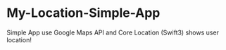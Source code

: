 # My-Location-Simple-App

Simple App use Google Maps API and Core Location (Swift3) shows user location!
